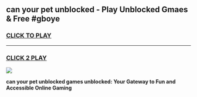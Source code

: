 
## can your pet unblocked - Play Unblocked Gmaes & Free #gboye
<h3>
<a href="https://news.freeplayer.one?title=can_your_pet_unblocked&ref=24F">CLICK TO PLAY</a></h3>
<hr>

<h3>
<a href="https://news.freeplayer.one?title=can_your_pet_unblocked&ref=24F">CLICK 2 PLAY</a>
  
</h3>

<a href="https://news.freeplayer.one?title=can_your_pet_unblocked&ref=24F/"><img src="https://clearcache.store/games.png"></a>


**can your pet unblocked games unblocked: Your Gateway to Fun and Accessible Online Gaming**
